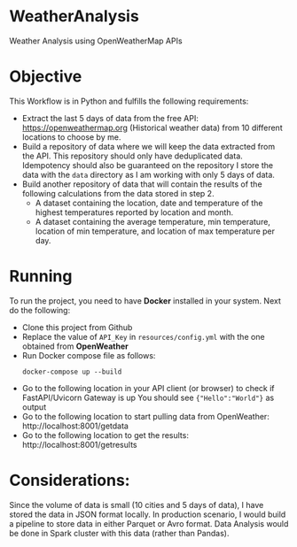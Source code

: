 # WeatherAnalysis
Weather Analysis using OpenWeatherMap APIs

# Objective
This Workflow is in Python and fulfills the following requirements:
- Extract the last 5 days of data from the free API: https://openweathermap.org (Historical weather data) from 10 different locations to choose by me.
- Build a repository of data where we will keep the data extracted from the API.
    This repository should only have deduplicated data. Idempotency should also be guaranteed on the repository
    I store the data with the `data` directory as I am working with only 5 days of data.
- Build another repository of data that will contain the results of the following calculations from the data stored in step 2.
    - A dataset containing the location, date and temperature of the highest temperatures reported by location and month.
    - A dataset containing the average temperature, min temperature, location of min temperature, and location of max temperature per day.


# Running
To run the project, you need to have **Docker** installed in your system. Next do the following:
- Clone this project from Github
- Replace the value of `API_Key` in `resources/config.yml` with the one obtained from **OpenWeather**
- Run Docker compose file as follows:
    ```
    docker-compose up --build
    ```
- Go to the following location in your API client (or browser) to check if FastAPI/Uvicorn Gateway is up
    You should see `{"Hello":"World"}` as output
- Go to the following location to start pulling data from OpenWeather: http://localhost:8001/getdata
- Go to the following location to get the results: http://localhost:8001/getresults

# Considerations:
Since the volume of data is small (10 cities and 5 days of data), I have stored the data in JSON format locally. In production scenario, I would build a pipeline to store data in either Parquet or Avro format. Data Analysis would be done in Spark cluster with this data (rather than Pandas).


